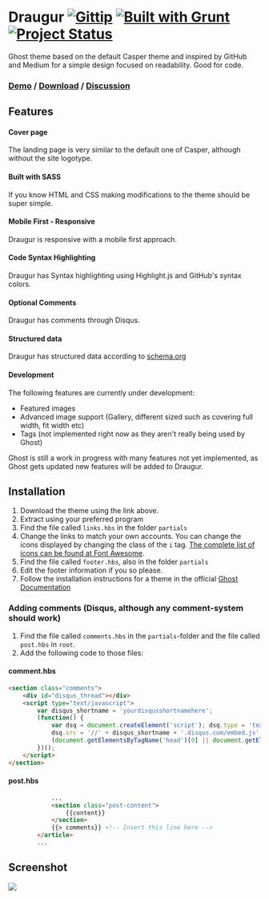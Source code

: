 Draugur [![Gittip](http://img.shields.io/gittip/reedyn.svg)](https://www.gittip.com/reedyn/) [![Built with Grunt](http://cdn.gruntjs.com/builtwith.png)](http://gruntjs.com/) [![Project Status](http://stillmaintained.com/reedyn/Draugur.png)](http://stillmaintained.com/reedyn/Draugur)
=======

Ghost theme based on the default Casper theme and inspired by GitHub and Medium for a simple design focused on readability. Good for code.

### [Demo](//gustavlindqvist.se) / [Download](https://github.com/reedyn/Draugur/releases/latest) / [Discussion](https://ghost.org/forum/themes/5427-draugur-minimalistic-theme)

## Features
#### Cover page
The landing page is very similar to the default one of Casper, although without the site logotype.

#### Built with SASS
If you know HTML and CSS making modifications to the theme should be super simple.

#### Mobile First - Responsive
Draugur is responsive with a mobile first approach.

#### Code Syntax Highlighting
Draugur has Syntax highlighting using Highlight.js and GitHub's syntax colors.

#### Optional Comments
Draugur has comments through Disqus.

#### Structured data
Draugur has structured data according to [schema.org](http://schema.org)

#### Development
The following features are currently under development:

 * Featured images
 * Advanced image support (Gallery, different sized such as covering full width, fit width etc)
 * Tags (not implemented right now as they aren't really being used by Ghost)

Ghost is still a work in progress with many features not yet implemented, as Ghost gets updated new features will be added to Draugur.

## Installation

 1. Download the theme using the link above.
 2. Extract using your preferred program
 3. Find the file called `links.hbs` in the folder `partials`
 4. Change the links to match your own accounts. You can change the icons displayed by changing the class of the `i` tag. [The complete list of icons can be found at Font Awesome](http://fortawesome.github.io/Font-Awesome/icons/#brand).
 5. Find the file called `footer.hbs`, also in the folder `partials`
 6. Edit the footer information if you so please.
 7. Follow the installation instructions for a theme in the official [Ghost Documentation](http://docs.ghost.org/themes/)

### Adding comments (Disqus, although any comment-system should work)

 1. Find the file called `comments.hbs` in the `partials`-folder and the file called `post.hbs` in `root`.
 2. Add the following code to those files:

#### comment.hbs
```html
<section class="comments">            
    <div id="disqus_thread"></div>
    <script type="text/javascript">
        var disqus_shortname = 'yourdisqusshortnamehere';
        (function() {
            var dsq = document.createElement('script'); dsq.type = 'text/javascript'; dsq.async = true;
            dsq.src = '//' + disqus_shortname + '.disqus.com/embed.js';
            (document.getElementsByTagName('head')[0] || document.getElementsByTagName('body')[0]).appendChild(dsq);
        })();
    </script>
</section> 
```

#### post.hbs
```html
            ...
            <section class="post-content">
                {{content}}
            </section>
            {{> comments}} <!-- Insert this line here -->
        </article>
        ...
```
## Screenshot

![](http://gustavlindqvist.se/content/images/2014/Feb/draugur-example.png)



